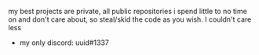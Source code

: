 my best projects are private, all public repositories i spend little to no time on
and don't care about, so steal/skid the code as you wish. I couldn't care less

- my only discord: uuid#1337
